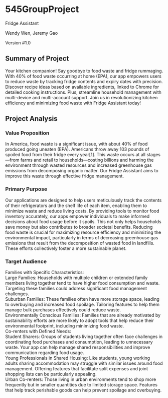 # 545GroupProject
Fridge Assistant  

Wendy Wen, Jeremy Gao  

Version #1.0  

## Summary of Project  
Your kitchen companion! Say goodbye to food waste and fridge rummaging. With 40% of food waste occurring at home (EPA), our app empowers users to reduce waste by tracking fridge contents and expiry dates with precision. Discover recipe ideas based on available ingredients, linked to Chrome for detailed cooking instructions. Plus, streamline household management with multi-device and multi-account support. Join us in revolutionizing kitchen efficiency and minimizing food waste with Fridge Assistant today!  

## Project Analysis  
### Value Proposition  
In America, food waste is a significant issue, with about 40% of food produced going uneaten (EPA). Americans throw away 103 pounds of spoiled food from their fridge every year[1]. This waste occurs at all stages—from farms and retail to households—costing billions and harming the environment through wasted resources and increased greenhouse gas emissions from decomposing organic matter. Our Fridge Assistant aims to improve this waste through effective fridge management.  

### Primary Purpose  
Our applications are designed to help users meticulously track the contents of their refrigerators and the shelf life of each item, enabling them to minimize waste and reduce living costs. By providing tools to monitor food inventory accurately, our apps empower individuals to make informed decisions about food usage before it spoils. This not only helps households save money but also contributes to broader societal benefits. Reducing food waste is crucial for maximizing resource efficiency and minimizing the environmental impact, particularly in terms of decreasing greenhouse gas emissions that result from the decomposition of wasted food in landfills. These efforts collectively foster a more sustainable planet.  

### Target Audience  
Families with Specific Characteristics:  
Large Families: Households with multiple children or extended family members living together tend to have higher food consumption and waste. Targeting these families could address significant food management challenges.  
Suburban Families: These families often have more storage space, leading to overbuying and increased food spoilage. Tailoring features to help them manage bulk purchases effectively could reduce waste.  
Environmentally Conscious Families: Families that are already motivated by sustainability efforts are more likely to adopt tools that help reduce their environmental footprint, including minimizing food waste.  
Co-renters with Defined Needs:    
Student Sharers: Groups of students living together often face challenges in coordinating food purchases and consumption, leading to unnecessary waste. Your app can help manage shared responsibilities and improve communication regarding food usage.  
Young Professionals in Shared Housing: Like students, young working adults sharing accommodation may struggle with similar issues around food management. Offering features that facilitate split expenses and joint shopping lists can be particularly appealing.  
Urban Co-renters: Those living in urban environments tend to shop more frequently but in smaller quantities due to limited storage space. Features that help track perishable goods can help prevent spoilage and overbuying.  
